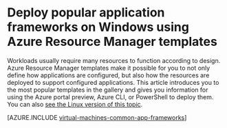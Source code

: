 <properties
    pageTitle="Deploy popular application frameworks | Azure"
    description="Create popular application frameworks on Windows and Linux VMs using Azure Resource Manager templates to install Active Directory, Docker, and many more."
    services="virtual-machines-windows"
    documentationcenter="virtual-machines"
    author="squillace"
    manager="timlt"
    editor=""
    tags="azure-resource-manager" />
<tags
    ms.assetid="67a67141-b095-44ff-bfdf-7311d1c28b89"
    ms.service="virtual-machines-windows"
    ms.devlang="na"
    ms.topic="article"
    ms.tgt_pltfrm="vm-windows"
    ms.workload="infrastructure"
    ms.date="08/29/2016"
    wacn.date=""
    ms.author="rasquill"
    ms.custom="H1Hack27Feb2017" />

# Deploy popular application frameworks on Windows using Azure Resource Manager templates 

Workloads usually require many resources to function according to design. Azure Resource Manager templates make it possible for you to not only define how applications are configured, but also how the resources are deployed to support configured applications. This article introduces you to the most popular templates in the gallery and gives you information for using the Azure portal preview, Azure CLI, or PowerShell to deploy them. You can also [see the Linux version of this topic](/documentation/articles/virtual-machines-linux-app-frameworks/).

[AZURE.INCLUDE [virtual-machines-common-app-frameworks](../../includes/virtual-machines-common-app-frameworks.md)]